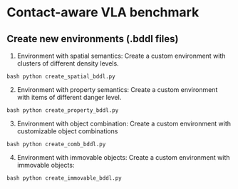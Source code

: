 # Contact-aware VLA benchmark

## Create new environments (.bddl files)
1. Environment with spatial semantics:
Create a custom environment with clusters of different density levels.

``bash
python create_spatial_bddl.py
``

2. Environment with property semantics:
Create a custom environment with items of different danger level.

``bash
python create_property_bddl.py
``

3. Environment with object combination:
Create a custom environment with customizable object combinations

``bash
python create_comb_bddl.py
``

4. Environment with immovable objects:
Create a custom environment with immovable objects:

``bash
python create_immovable_bddl.py
``
